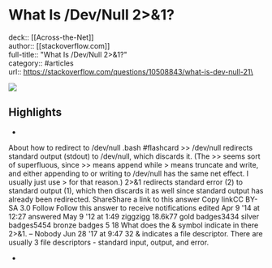 # What Is /Dev/Null 2>&1?

deck:: [[Across-the-Net]]\
author:: [[stackoverflow.com]]\
full-title:: "What Is /Dev/Null 2>&1?"\
category:: #articles\
url:: https://stackoverflow.com/questions/10508843/what-is-dev-null-21\

![](https://readwise-assets.s3.amazonaws.com/static/images/article4.6bc1851654a0.png)

## Highlights
- 
 About how to redirect to /dev/null .bash #flashcard 
    >> /dev/null redirects standard output (stdout) to /dev/null, which discards it.
     (The >> seems sort of superfluous, since >> means append while > means truncate and write, and either appending to or writing to /dev/null has the same net effect. I usually just use > for that reason.)
     2>&1 redirects standard error (2) to standard output (1), which then discards it as well since standard output has already been redirected.
     ShareShare a link to this answer Copy linkCC BY-SA 3.0
     Follow
     Follow this answer to receive notifications
     edited Apr 9 '14 at 12:27
     answered May 9 '12 at 1:49
     ziggzigg
     18.6k77 gold badges3434 silver badges5454 bronze badges
     5 
     18
     What does the & symbol indicate in there 2>&1.
     – Nobody
     Jun 28 '17 at 9:47
     32
     & indicates a file descriptor. There are usually 3 file descriptors - standard input, output, and error.

    
-
